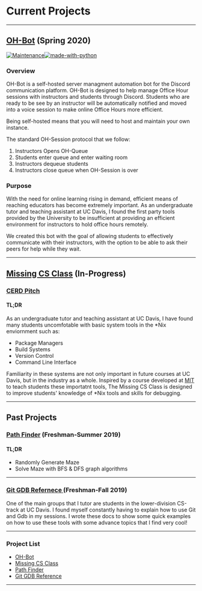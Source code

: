 <link rel="apple-touch-icon" sizes="180x180" href="/apple-touch-icon.png">
<link rel="icon" type="image/png" sizes="32x32" href="/favicon-32x32.png">
<link rel="icon" type="image/png" sizes="16x16" href="/favicon-16x16.png">
<link rel="manifest" href="/site.webmanifest">
<link rel="mask-icon" href="/safari-pinned-tab.svg" color="#5bbad5">
<meta name="msapplication-TileColor" content="#da532c">
<meta name="theme-color" content="#ffffff">

<!-- Global site tag (gtag.js) - Google Analytics -->
<script async src="https://www.googletagmanager.com/gtag/js?id=UA-173965195-1"></script>
<script>
  window.dataLayer = window.dataLayer || [];
  function gtag(){dataLayer.push(arguments);}
  gtag('js', new Date());

  gtag('config', 'UA-173965195-1');
</script>

# Current Projects

---


## <a href="https://github.com/ECS-OH-Bot/OH-Bot" target="_blank">OH-Bot</a> (Spring 2020)
[![Maintenance](https://img.shields.io/badge/Maintained%3F-yes-green.svg)](https://GitHub.com/Naereen/StrapDown.js/graphs/commit-activity)[![made-with-python](https://img.shields.io/badge/Made%20with-Python-1f425f.svg)](https://www.python.org/)


### Overview

OH-Bot is a self-hosted server managment automation bot for the Discord communication platform. OH-Bot is designed to help manage Office Hour sessions with instructors and students through Discord.
Students who are ready to be see by an instructor will be automatically notified and moved into a voice session to make online Office Hours more efficient.

Being self-hosted means that you will need to host
and maintain your own instance.

The standard OH-Session protocol that we follow: 
1. Instructors Opens OH-Queue 
2. Students enter queue and enter waiting room 
3. Instructors dequeue students 
4. Instructors close queue when OH-Session is over
   
### Purpose

With the need for online learning rising in demand, efficient means of reaching educators has become extremely important. As an undergraduate tutor and teaching assistant at UC Davis, I found the first party tools provided by the University to be insufficient at providing an efficient environment for instructors to hold office hours remotely.

We created this bot with the goal of allowing students to effectively
communicate with their instructors, with the option to be able to ask
their peers for help while they wait.
  
--------
## <a href="https://gitlab.com/missing-cs-quarter-ucd/lecture-slides" target="_blank">Missing CS Class</a>  (In-Progress)

### <a href="images/CERD_5-8-2020.pdf" target="_blank">CERD Pitch</a>
#### TL;DR

As an undergraduate tutor and teaching assistant at UC Davis, I have found many students uncomfotable with basic system tools in the *Nix enviornment such as:
* Package Managers
* Build Systems
* Version Control
* Command Line Interface

Familiarity in these systems are not only important in future courses at UC Davis, but in the industry as a whole. Inspired by a course developed at [MIT](https://missing.csail.mit.edu/) to teach students these importatnt tools, The Missing CS Class is designed to improve students' knowledge of *Nix tools and skills for debugging.

--- 

## Past Projects

### <a href="https://github.com/GMGilson/PathFinder" target="_blank">Path Finder</a> (Freshman-Summer 2019)

#### TL;DR
- Randomly Generate Maze
- Solve Maze with BFS & DFS graph algorithms

<script id="asciicast-345220" src="https://asciinema.org/a/345220.js" async></script>

---

### <a href="https://github.com/GMGilson/Git-GDB-Tutorial" target="_blank">Git GDB Refernece </a>(Freshman-Fall 2019)

One of the main groups that I tutor are students in the lower-division CS-track at UC Davis. I found myself constantly having to explain how to use Git and Gdb in my sessions. I wrote these docs to show some quick examples on how to use these tools with some advance topics that I find very cool!

---

### Project List


- <a href="https://github.com/ECS-OH-Bot/OH-Bot" target="_blank">OH-Bot</a> 
- <a href="https://gitlab.com/missing-cs-quarter-ucd/lecture-slides" target="_blank">Missing CS Class</a>
- <a href="https://github.com/GMGilson/PathFinder" target="_blank">Path Finder</a>
- <a href="https://github.com/GMGilson/Git-GDB-Tutorial" target="_blank">Git GDB Reference</a>
  
---
